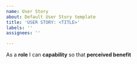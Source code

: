 ```yaml
---
name: User Story
about: Default User Story template
title: 'USER STORY: <TITLE>'
labels: ''
assignees: ''

---
```


As a **role** I can **capability** so that **perceived benefit**
